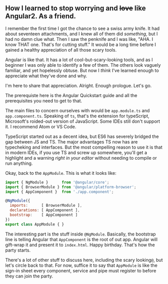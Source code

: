 ## How I learned to stop worrying and ~~love~~ like Angular2. As a friend.

I remember the first time I got the chance to see a swiss army knife. It had about seventeen attachments, and I knew all of them did _something_, but I had no damn clue what. Then I saw the penknife and I was like, "AHA. I know THAT one. That's for cutting stuff." It would be a long time before I gained a healthy appreciation of all those scary tools.

Angular is like that. It has a lot of cool-but-scary-looking tools, and as I beginner I was only able to identify a few of them. The others look vaguely familiar, and yet hopelessly obtuse. But now I _think_ I've learned enough to appreciate what they've done and why.

I'm here to share that appreciation. Alright. Enough prologue. Let's go.

The prerequiste here is the Angular Quickstart guide and all the prerequisites you need to get to that.

The main files to concern ourselves with would be `app.module.ts` and `app.component.ts`. Speaking of `ts`, that's the extension for typeScript, Microsoft's roided-out version of JavaScript. Some IDEs still don't support it. I recommend Atom or VS Code.

TypeScript started out as a decent idea, but ES6 has severely bridged the gap between JS and TS. The major advantages TS now has are typecheking and interfaces. But the most compelling reason to use it is that in modern IDEs, if you use TS and screw up somewhere, you'll get a highlight and a warning _right in your editor_ without needing to compile or run anything.

Okay, back to the `AppModule`. This is what it looks like:

```javascript
import { NgModule }      from '@angular/core';
import { BrowserModule } from '@angular/platform-browser';
import { AppComponent }  from './app.component';

@NgModule({
  imports:      [ BrowserModule ],
  declarations: [ AppComponent ],
  bootstrap:    [ AppComponent ]
})
export class AppModule { }
```

The interesting part is the stuff inside `@NgModule`. Basically, the bootstrap line is telling Angular that `AppComponent` is the root of out app. Angular will gift-wrap it and present it to `index.html`. Happy birthday. That's how the party starts.


There's a lot of other stuff to discuss here, including the scary looking`@`, but let's circle back to that. For now, suffice it to say that `AppModule` is like the sign-in sheet every component, service and pipe must register to before they can join the party.

